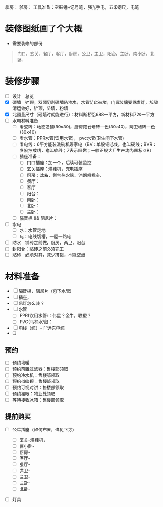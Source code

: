 拿房：
验房：
工具准备：空鼓锤+记号笔，强光手电，五米钢尺，电笔

# 装修图纸画了个大概
- 需要装修的部份
> 门口，玄关，餐厅，客厅，厨房，公卫，主卫，阳台，主卧，南小卧，北卧，


# 装修步骤
- [ ] 设计：总览
- [x]  砸墙：铲顶，双面切割砸墙防渗水，水管防止被堵，门窗玻璃要保留好，垃圾清运做好，铲顶，垒墙，粉墙
- [x] 北窗量尺寸（砸墙时就能进行）：材料断桥铝688一平方，新材料720一平方
- [ ] 水电材料准备
  - [ ] 看瓷砖：地面通铺(80x80)，厨房阳台墙砖一色(80x40)，两卫墙砖一色(80x40)
  - [ ] 看水管：PPR水管(饮用水管)， pvc水管(卫生间下水管)
  - [ ] 看电线：6平方能装洗碗机等家电（BV：单股铜芯线，也叫硬线；BVR：多股拧成线，也叫软线；Z表示阻燃；一般正规大厂生产均为国标 GB）
  - [ ] 插座准备：
    - [ ] 门口插座：加一个，后续可装监控
    - [ ] 玄关插座：烘鞋机，充电插座
    - [ ] 厨房：冰箱，燃气热水器，油烟机插座，
    - [ ] 餐厅：
    - [ ] 客厅
    - [ ] 阳台：
    - [ ] 南卧：
    - [ ] 北卧：
    - [ ] 主卧：
  - [ ] 隔音棉 && 阻尼片：
- [ ] 水电：
  - [ ] 水：水管走地
  - [ ] 电：电线切槽，一屋一路电
- [ ] 防水：铺砖之前做，厨房，两卫，阳台
- [ ] 封阳台：贴砖之前必须完工
- [ ] 贴砖：必须对其，减少拼接，不能空鼓

# 材料准备
- [ ] 隔音棉，阻尼片（包下水管）
- [ ] 插座，
- [ ] 吊灯怎么装？
- [ ] 水管
  - [ ] PPR(饮用水管)：伟星？金牛，联塑？
  - [ ] PVC(马桶水管)：
- [ ] 电线（缆）- [ ]远东电缆
- [ ] 
## 预约
- [ ] 预约地暖
- [ ] 预约前置过滤器：售楼部领取
- [ ] 预约净水机：售楼部领取
- [ ] 预约指纹锁：售楼部领取
- [ ] 预约可视对讲：售楼部领取
- [ ] 预约猫眼：物业处领取
- [ ] 等待接收冰箱：售楼部领取
## 提前购买

- [ ] 公牛插座（如何布置，详见下方）
  - [ ] 玄关-烘鞋机，
  - [ ] 南小卧-
  - [ ] 厨房-
  - [ ] 客厅-
  - [ ] 餐厅-
  - [ ] 共卫-
  - [ ] 主卫-
  - [ ] 主卧-
  - [ ] 北卧-
- [ ] 灯具


